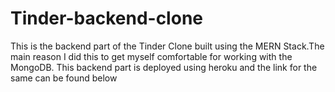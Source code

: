 # Tinder-backend-clone

This is the backend part of the Tinder Clone built using the MERN Stack.The main reason I did this to get myself comfortable for working with the MongoDB.
This backend part is deployed using heroku and the link for the same can be found below

